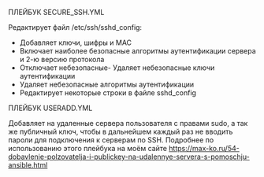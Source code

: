 ПЛЕЙБУК SECURE_SSH.YML

Редактирует файл /etc/ssh/sshd_config:
- Добавляет ключи, шифры и MAC
- Включает наиболее безопасные алгоритмы аутентификации сервера и 2-ю версию протокола
- Отключает небезопасные- Удаляет небезопасные ключи аутентификации
- Удаляет небезопасные алгоритмы аутентификации
- Редактирует некоторые строки в файле sshd_config


ПЛЕЙБУК USERADD.YML

Добавляет на удаленные сервера пользователя с правами sudo, а так же публичный ключ, чтобы в дальнейшем каждый раз не вводить пароли для подключения к серверам по SSH.
Подробнее по использованию этого плейбука на моём сайте https://max-ko.ru/54-dobavlenie-polzovatelja-i-publickey-na-udalennye-servera-s-pomoschju-ansible.html
